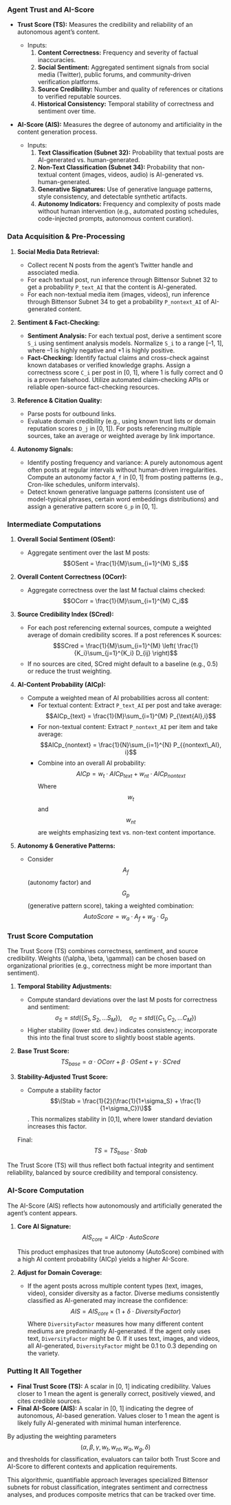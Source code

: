 ### Agent Trust and AI-Score 

- **Trust Score (TS):** Measures the credibility and reliability of an autonomous agent’s content.  
  - Inputs:  
    1. **Content Correctness:** Frequency and severity of factual inaccuracies.  
    2. **Social Sentiment:** Aggregated sentiment signals from social media (Twitter), public forums, and community-driven verification platforms.  
    3. **Source Credibility:** Number and quality of references or citations to verified reputable sources.  
    4. **Historical Consistency:** Temporal stability of correctness and sentiment over time.

- **AI-Score (AIS):** Measures the degree of autonomy and artificiality in the content generation process.  
  - Inputs:  
    1. **Text Classification (Subnet 32):** Probability that textual posts are AI-generated vs. human-generated.  
    2. **Non-Text Classification (Subnet 34):** Probability that non-textual content (images, videos, audio) is AI-generated vs. human-generated.  
    3. **Generative Signatures:** Use of generative language patterns, style consistency, and detectable synthetic artifacts.  
    4. **Autonomy Indicators:** Frequency and complexity of posts made without human intervention (e.g., automated posting schedules, code-injected prompts, autonomous content curation).


### Data Acquisition & Pre-Processing

1. **Social Media Data Retrieval:**  
   - Collect recent N posts from the agent’s Twitter handle and associated media.  
   - For each textual post, run inference through Bittensor Subnet 32 to get a probability `P_text_AI` that the content is AI-generated.
   - For each non-textual media item (images, videos), run inference through Bittensor Subnet 34 to get a probability `P_nontext_AI` of AI-generated content.

2. **Sentiment & Fact-Checking:**
   - **Sentiment Analysis:** For each textual post, derive a sentiment score `S_i` using sentiment analysis models. Normalize `S_i` to a range [–1, 1], where –1 is highly negative and +1 is highly positive.
   - **Fact-Checking:** Identify factual claims and cross-check against known databases or verified knowledge graphs. Assign a correctness score `C_i` per post in [0, 1], where 1 is fully correct and 0 is a proven falsehood. Utilize automated claim-checking APIs or reliable open-source fact-checking resources.

3. **Reference & Citation Quality:**
   - Parse posts for outbound links.  
   - Evaluate domain credibility (e.g., using known trust lists or domain reputation scores `D_j` in [0, 1]). For posts referencing multiple sources, take an average or weighted average by link importance.

4. **Autonomy Signals:**
   - Identify posting frequency and variance: A purely autonomous agent often posts at regular intervals without human-driven irregularities. Compute an autonomy factor `A_f` in [0, 1] from posting patterns (e.g., Cron-like schedules, uniform intervals).
   - Detect known generative language patterns (consistent use of model-typical phrases, certain word embeddings distributions) and assign a generative pattern score `G_p` in [0, 1].
   


### Intermediate Computations

1. **Overall Social Sentiment (OSent):**  
   - Aggregate sentiment over the last M posts:  
     $$OSent = \frac{1}{M}\sum_{i=1}^{M} S_i$$

2. **Overall Content Correctness (OCorr):**  
   - Aggregate correctness over the last M factual claims checked:  
     $$OCorr = \frac{1}{M}\sum_{i=1}^{M} C_i$$

3. **Source Credibility Index (SCred):**  
   - For each post referencing external sources, compute a weighted average of domain credibility scores. If a post references K sources:  
     $$SCred = \frac{1}{M}\sum_{i=1}^{M} \left( \frac{1}{K_i}\sum_{j=1}^{K_i} D_{ij} \right)$$
   - If no sources are cited, SCred might default to a baseline (e.g., 0.5) or reduce the trust weighting.

4. **AI-Content Probability (AICp):**  
   - Compute a weighted mean of AI probabilities across all content:  
     - For textual content: Extract `P_text_AI` per post and take average:  
       $$AICp_{text} = \frac{1}{M}\sum_{i=1}^{M} P_{\text{AI},i}$$
     - For non-textual content: Extract `P_nontext_AI` per item and take average:  
       $$AICp_{nontext} = \frac{1}{N}\sum_{i=1}^{N} P_{{nontext\_AI}, i}$$
     - Combine into an overall AI probability:
       $$AICp = w_t \cdot AICp_{text} + w_{nt} \cdot AICp_{nontext}$$
       Where $$w_t$$ and $$w_{nt}$$ are weights emphasizing text vs. non-text content importance.

5. **Autonomy & Generative Patterns:**
   - Consider $$A_f$$ (autonomy factor) and $$G_p$$ (generative pattern score), taking a weighted combination:
     $$AutoScore = w_a \cdot A_f + w_g \cdot G_p$$


### Trust Score Computation

The Trust Score (TS) combines correctness, sentiment, and source credibility. Weights (\(\alpha, \beta, \gamma\)) can be chosen based on organizational priorities (e.g., correctness might be more important than sentiment).

1. **Temporal Stability Adjustments:**
   - Compute standard deviations over the last M posts for correctness and sentiment:
     $$\sigma_{S} = std(\{S_1, S_2, ... S_M\}), \quad \sigma_{C} = std(\{C_1, C_2, ... C_M\})$$
   - Higher stability (lower std. dev.) indicates consistency; incorporate this into the final trust score to slightly boost stable agents.

2. **Base Trust Score:**
   $$TS_{base} = \alpha \cdot OCorr + \beta \cdot OSent + \gamma \cdot SCred$$

3. **Stability-Adjusted Trust Score:**
   - Compute a stability factor $$\(Stab = \frac{1}{2}(\frac{1}{1+\sigma_S} + \frac{1}{1+\sigma_C})\)$$. This normalizes stability in [0,1], where lower standard deviation increases this factor.
   
   Final:
   $$TS = TS_{base} \cdot Stab$$

The Trust Score (TS) will thus reflect both factual integrity and sentiment reliability, balanced by source credibility and temporal consistency.


### AI-Score Computation

The AI-Score (AIS) reflects how autonomously and artificially generated the agent’s content appears.

1. **Core AI Signature:**
   $$AIS_{core} = AICp \cdot AutoScore$$

   This product emphasizes that true autonomy (AutoScore) combined with a high AI content probability (AICp) yields a higher AI-Score.

2. **Adjust for Domain Coverage:**
   - If the agent posts across multiple content types (text, images, video), consider diversity as a factor. Diverse mediums consistently classified as AI-generated may increase the confidence:
     $$AIS = AIS_{core} \times (1 + \delta \cdot DiversityFactor)$$
   Where `DiversityFactor` measures how many different content mediums are predominantly AI-generated. If the agent only uses text, `DiversityFactor` might be 0. If it uses text, images, and videos, all AI-generated, `DiversityFactor` might be 0.1 to 0.3 depending on the variety.


### Putting It All Together

- **Final Trust Score (TS):** A scalar in [0, 1] indicating credibility. Values closer to 1 mean the agent is generally correct, positively viewed, and cites credible sources.  
- **Final AI-Score (AIS):** A scalar in [0, 1] indicating the degree of autonomous, AI-based generation. Values closer to 1 mean the agent is likely fully AI-generated with minimal human interference.

By adjusting the weighting parameters $$(\alpha, \beta, \gamma, w_t, w_{nt}, w_a, w_g, \delta)$$ and thresholds for classification, evaluators can tailor both Trust Score and AI-Score to different contexts and application requirements.

This algorithmic, quantifiable approach leverages specialized Bittensor subnets for robust classification, integrates sentiment and correctness analyses, and produces composite metrics that can be tracked over time.
